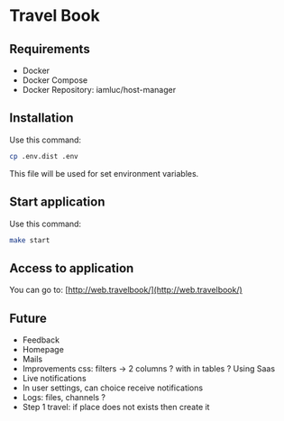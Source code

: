 # Travel Book

## Requirements 

* Docker
* Docker Compose
* Docker Repository: iamluc/host-manager

## Installation

Use this command:

```bash
cp .env.dist .env
```

This file will be used for set environment variables.


## Start application

Use this command:

```bash
make start
```

## Access to application

You can go to: [http://web.travelbook/](http://web.travelbook/)


## Future

* Feedback
* Homepage
* Mails
* Improvements css: filters -> 2 columns ? with in tables ? Using Saas
* Live notifications
* In user settings, can choice receive notifications
* Logs: files, channels ?
* Step 1 travel: if place does not exists then create it
